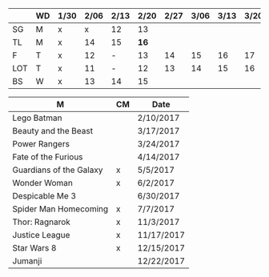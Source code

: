 
|     | WD | 1/30| 2/06| 2/13| 2/20| 2/27| 3/06| 3/13| 3/20| 3/27|....| 5/22|
|-----|----|-----|-----|-----|-----|-----|-----|-----|-----|-----|----|-----|
| SG  | M  | x   | x   | 12  | 13  |     |     |     |     |     | ...| 22? |
| TL  | M  | x   | 14  | 15  | **16** |  |     |     |     |     | ...|     |
| F   | T  | x   | 12  | -   | 13  | 14  | 15  | 16  | 17  |     | ...| 23  |
| LOT | T  | x   | 11  | -   | 12  | 13  | 14  | 15  | 16  | **17** | ...|  |
| BS  | W  | x   | 13  | 14  | 15  |     |     |     |     |     | ...|     |

| M | CM | Date |
|---|----|------|
| Lego Batman | | 2/10/2017 |
| Beauty and the Beast | | 3/17/2017 |
| Power Rangers | | 3/24/2017 |
| Fate of the Furious | | 4/14/2017 |
| Guardians of the Galaxy | x | 5/5/2017 |
| Wonder Woman | x | 6/2/2017 |
| Despicable Me 3 | | 6/30/2017 |
| Spider Man Homecoming | x | 7/7/2017 |
| Thor: Ragnarok | x | 11/3/2017 |
| Justice League | x | 11/17/2017 |
| Star Wars 8 | x | 12/15/2017 |
| Jumanji | | 12/22/2017 |
